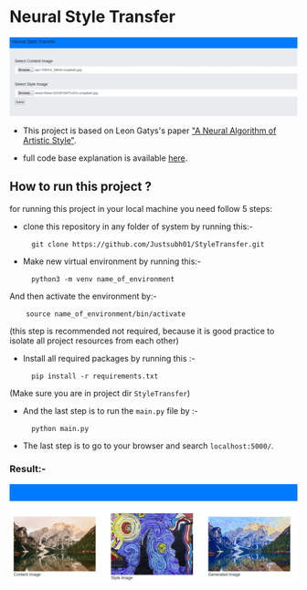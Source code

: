 # Neural Style Transfer

![index](./static/uploads/content/index.jpg)

* This project is based on Leon Gatys's paper ["A Neural Algorithm of Artistic Style"](https://arxiv.org/abs/1508.06576).

* full code base explanation is available [here](https://www.kaggle.com/billiemage/style-transfer-with-deep-neural-networks).

## How to run this project ?

for running this project in your local machine you need follow 5 steps:

* clone this repository in any folder of system by running this:-

        git clone https://github.com/Justsubh01/StyleTransfer.git

* Make new virtual environment by running this:-

        python3 -m venv name_of_environment

And then activate the environment by:-

        source name_of_environment/bin/activate

(this step is recommended not required, because it is good practice to isolate all project resources from each other)

* Install all required packages by running this :-

        pip install -r requirements.txt

(Make sure you are in project dir `StyleTransfer`)

* And the last step is to run the `main.py` file by :-

        python main.py

* The last step is to go to your browser and search `localhost:5000/`.

### Result:-

![result](./static/uploads/content/result.jpg)